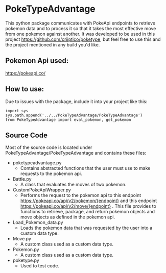 # PokeTypeAdvantage


This python package communicates with PokeApi endpoints to retrieve pokemon data
and to process it so that it takes the most effective move from one pokemon against another.
It was developed to be used in this project https://github.com/criiptico/poketype, but feel 
free to use this and the project mentioned in any build you'd like.

## Pokemon Api used:
https://pokeapi.co/

## How to use:
Due to issues with the package, include it into your project like this:
```
import sys
sys.path.append('../../PokeTypeAdvantage/PokeTypeAdvantage')
from PokeTypeAdvantage import eval_pokemon, get_pokemon
```


## Source Code
Most of the source code is located under PokeTypeAdvantage/PokeTypeAdvantage and contains these files:
- poketypeadvantage.py
    + Contains abstracted functions that the user must use to make requests to the pokemon api.
- Battle.py
    + A class that evaluates the moves of two pokemon.
- CustomPokeApiWrapper.py
    + Performs the request to the pokemon api to this endpoint https://pokeapi.co/api/v2/pokemon/{endpoint}
    and this endpoint https://pokeapi.co/api/v2/move/{endpoint} . This file provides to functions to retrieve, package, and return pokemon objects and move objects as defined in the pokemon api.
- Load_Pokemon_data.py
    + Loads the pokemon data that was requested by the user into a custom data type.
- Move.py
    + A custom class used as a custom data type.
- Pokemon.py
    + A custom class used as a custom data type.
- poketype.py
    + Used to test code.
